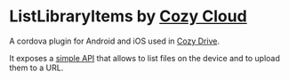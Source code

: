 ListLibraryItems by [Cozy Cloud](https://cozy.io/fr/)
================

A cordova plugin for Android and iOS used in [Cozy Drive](https://github.com/cozy/cozy-drive).

It exposes a [simple API](https://github.com/cozy/cordova-plugin-list-library-items/blob/master/www/ListLibraryItems.js) that allows to list files on the device and to upload them to a URL.
